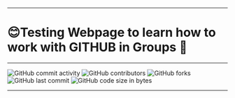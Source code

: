 ***
# 😊Testing Webpage to learn how to work with GITHUB in Groups 💯
---
![GitHub commit activity](https://img.shields.io/github/commit-activity/m/Svendolin/CustomWebsite?style=for-the-badge) ![GitHub contributors](https://img.shields.io/github/contributors/svendolin/CustomWebsite?style=for-the-badge) ![GitHub forks](https://img.shields.io/github/forks/Svendolin/CustomWebsite?color=pink&style=for-the-badge) ![GitHub last commit](https://img.shields.io/github/last-commit/Svendolin/CustomWebsite?style=for-the-badge) ![GitHub code size in bytes](https://img.shields.io/github/languages/code-size/Svendolin/CustomWebsite?color=yellow&style=for-the-badge)
***

